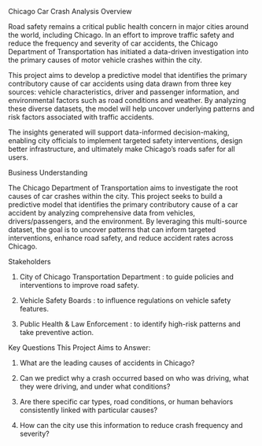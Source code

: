  Chicago Car Crash Analysis
 Overview

Road safety remains a critical public health concern in major cities around the world, including Chicago. In an effort to improve traffic safety and reduce the frequency and severity of car accidents, the Chicago Department of Transportation has initiated a data-driven investigation into the primary causes of motor vehicle crashes within the city.

This project aims to develop a predictive model that identifies the primary contributory cause of car accidents using data drawn from three key sources: vehicle characteristics, driver and passenger information, and environmental factors such as road conditions and weather. By analyzing these diverse datasets, the model will help uncover underlying patterns and risk factors associated with traffic accidents.

The insights generated will support data-informed decision-making, enabling city officials to implement targeted safety interventions, design better infrastructure, and ultimately make Chicago’s roads safer for all users.

Business Understanding

The Chicago Department of Transportation aims to investigate the root causes of car crashes within the city. This project seeks to build a predictive model that identifies the primary contributory cause of a car accident by analyzing comprehensive data from vehicles, drivers/passengers, and the environment. By leveraging this multi-source dataset, the goal is to uncover patterns that can inform targeted interventions, enhance road safety, and reduce accident rates across Chicago.

Stakeholders


1. City of Chicago Transportation Department : to guide policies and interventions to improve road safety.

2. Vehicle Safety Boards : to influence regulations on vehicle safety features.

3. Public Health & Law Enforcement : to identify high-risk patterns and take preventive action.

Key Questions This Project Aims to Answer:

1. What are the leading causes of accidents in Chicago?

2. Can we predict why a crash occurred based on who was driving, what they were driving, and under what conditions?

3. Are there specific car types, road conditions, or human behaviors consistently linked with particular causes?

4. How can the city use this information to reduce crash frequency and severity?
